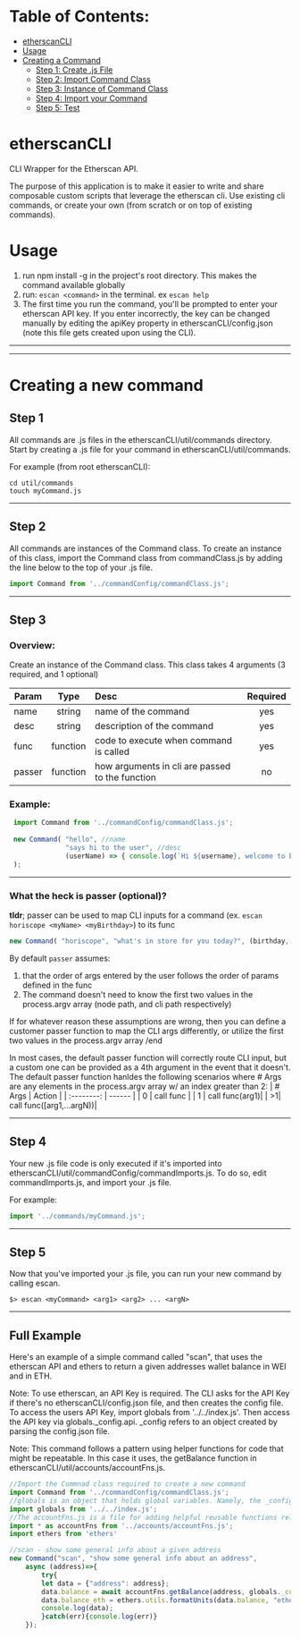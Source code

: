 # Table of Contents:
+ [etherscanCLI](#etherscancli)
+ [Usage](#usage)
+ [Creating a Command](#creating-a-new-command)
    - [Step 1: Create .js File](#step-1)
    - [Step 2: Import Command Class](#step-2)
    - [Step 3: Instance of Command Class](#step-3)
    - [Step 4: Import your Command](#step-4)
    - [Step 5: Test](#step-5)




# etherscanCLI
CLI Wrapper for the Etherscan API.


The purpose of this application is to make it easier to write and share composable custom scripts that leverage the etherscan cli. Use existing cli commands, or create your own (from scratch or on top of existing commands).
# Usage
1. run npm install -g in the project's root directory. This makes the command available globally
2. run: ```escan <command>``` in the terminal. ex ```escan help```
3. The first time you run the command, you'll be prompted to enter your etherscan API key. If you enter incorrectly, the key can be changed manually by editing the apiKey property in etherscanCLI/config.json (note this file gets created upon using the CLI). 
***
***


# Creating a new command

## Step 1
All commands are .js files in the etherscanCLI/util/commands directory.
Start by creating a .js file for your command in etherscanCLI/util/commands.


For example (from root etherscanCLI):
```
cd util/commands
touch myCommand.js
```
***


## Step 2
All commands are instances of the Command class. To create an instance of this class, import the Command class from commandClass.js by adding the line below to the top of your .js file.
 ```javascript 
 import Command from '../commandConfig/commandClass.js';
 ```
***


## Step 3
### Overview:
Create an instance of the Command class. This class takes 4 arguments (3 required, and 1 optional)

| Param        | Type           | Desc |Required  |
| ------------- |:-------------:|:-------- |:-----:|
| name      | string | name of the command | yes |
| desc     | string      | description of the command |  yes |
| func | function | code to execute when command is called |   yes |
| passer | function | how arguments in cli are passed to the function |   no |

### Example:
```javascript 
 import Command from '../commandConfig/commandClass.js';
 
 new Command( "hello", //name
              "says hi to the user", //desc
              (userName) => { console.log(`Hi ${username}, welcome to EtherscanCLI`) } //func
 );
```
***


### What the heck is passer (optional)?


**tldr**; passer can be used to map CLI inputs for a command (ex. ``` escan horiscope <myName> <myBirthday> ```) to its func 
```javascript
new Command( "horiscope", "what's in store for you today?", (birthday, name) => { /*do stuff*/});
```
By default ```passer``` assumes: 
1) that the order of args entered by the user follows the order of params defined in the func
2) The command doesn't need to know the first two values in the process.argv array (node path, and cli path respectively)

If for whatever reason these assumptions are wrong, then you can define a customer passer function to map the CLI args differently, or utilize the first two values in the process.argv array
/end



In most cases, the default passer function will correctly route CLI input, but a custom one can be provided as a 4th argument in the event that it doesn't.
The default passer function hanldes the following scenarios where # Args are any elements in the process.argv array w/ an index greater than 2:
| # Args | Action |
| :--------: | ------ |
| 0 | call func |
| 1 | call func(arg1)|
| >1| call func([arg1,...argN))|

***


## Step 4
Your new .js file code is only executed if it's imported into etherscanCLI/util/commandConfig/commandImports.js. 
To do so, edit commandImports.js, and import your .js file.

For example:
```javascript
import '../commands/myCommand.js';
```
***


## Step 5
Now that you've imported your .js file, you can run your new command by calling escan.
```
$> escan <myCommand> <arg1> <arg2> ... <argN>
```
***


## Full Example
Here's an example of a simple command called "scan", that uses the etherscan API and ethers to return a given addresses wallet balance in WEI and in ETH. 

Note: To use etherscan, an API Key is required. The CLI asks for the API Key if there's no etherscanCLI/config.json file, and then creates the config file. To access the users API Key, import globals from '../../index.js'. Then access the API key via globals._config.api. _config refers to an object created by parsing the config.json file. 

Note: This command follows a pattern using helper functions for code that might be repeatable. In this case it uses, the getBalance function in etherscanCLI/util/accounts/accountFns.js. 

```javascript
//Import the Commnad class required to create a new command
import Command from '../commandConfig/commandClass.js';
//globals is an object that holds global variables. Namely, the _config object which holds important data like a user's etherscan API Key
import globals from '../../index.js';
//The accountFns.js is a file for adding helpful reusable functions related to etherscan API commands that retrieve account data
import * as accountFns from '../accounts/accountFns.js';
import ethers from 'ethers'

//scan - show some general info about a given address
new Command("scan", "show some general info about an address",
    async (address)=>{
        try{
        let data = {"address": address};
        data.balance = await accountFns.getBalance(address, globals._config); //getBalance requires globals._config to get the API Key
        data.balance_eth = ethers.utils.formatUnits(data.balance, "ether");
        console.log(data);
        }catch(err){console.log(err)}
    });

```
